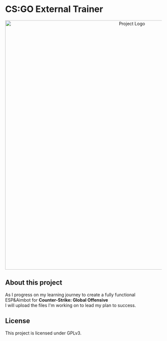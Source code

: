 # CS:GO External Trainer
<p align="center">
  <img alt="Project Logo" src="https://imgur.com/JhT6DFl.png" width="800">
</p>

## About this project
As I progress on my learning journey to create a fully functional ESP&Aimbot for <b>Counter-Strike: Global Offensive</b>
<br>
I will upload the files I'm working on to lead my plan to success. 

## License
This project is licensed under GPLv3.
